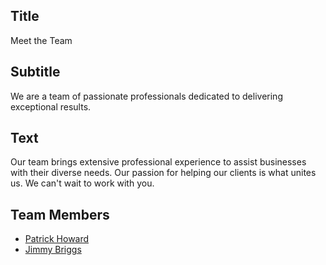 
## Title

Meet the Team

## Subtitle

We are a team of passionate professionals dedicated to delivering exceptional results.

## Text

Our team brings extensive professional experience to assist businesses with their diverse needs. Our passion for helping our clients is what unites us. We can't wait to work with you.

## Team Members

- [Patrick Howard](./patrick.md)
- [Jimmy Briggs](./jimmy.md)
